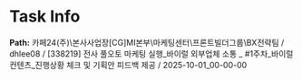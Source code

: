 # Task Info

**Path:** 카페24(주)\본사사업장\[CG]MI본부\마케팅센터\프론트빌더그룹\BX전략팀 / dhlee08 / [338219] 전사 풀오토 마케팅 실행_바이럴 외부업체 소통 _ #1주차_바이럴 컨텐츠_진행상황 체크 및 기획안 피드백 제공 / 2025-10-01_00-00-00

